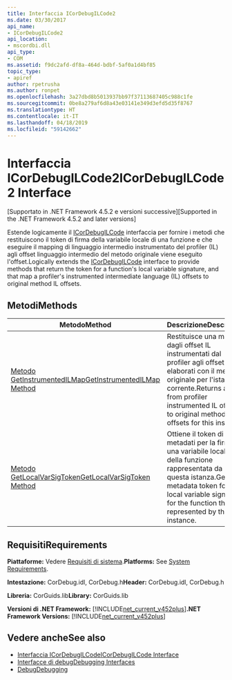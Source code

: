 ```yaml
---
title: Interfaccia ICorDebugILCode2
ms.date: 03/30/2017
api_name:
- ICorDebugILCode2
api_location:
- mscordbi.dll
api_type:
- COM
ms.assetid: f9dc2afd-df8a-464d-bdbf-5af0a1d4bf85
topic_type:
- apiref
author: rpetrusha
ms.author: ronpet
ms.openlocfilehash: 3a27dbd8b5013937bb97f37113687405c988c1fe
ms.sourcegitcommit: 0be8a279af6d8a43e03141e349d3efd5d35f8767
ms.translationtype: HT
ms.contentlocale: it-IT
ms.lasthandoff: 04/18/2019
ms.locfileid: "59142662"
---
```

# <a name="icordebugilcode2-interface"></a><span data-ttu-id="a4ec3-102">Interfaccia ICorDebugILCode2</span><span class="sxs-lookup"><span data-stu-id="a4ec3-102">ICorDebugILCode2 Interface</span></span>
<span data-ttu-id="a4ec3-103">[Supportato in .NET Framework 4.5.2 e versioni successive]</span><span class="sxs-lookup"><span data-stu-id="a4ec3-103">[Supported in the .NET Framework 4.5.2 and later versions]</span></span>  
  
 <span data-ttu-id="a4ec3-104">Estende logicamente il [ICorDebugILCode](../../../../docs/framework/unmanaged-api/debugging/icordebugilcode-interface.md) interfaccia per fornire i metodi che restituiscono il token di firma della variabile locale di una funzione e che eseguire il mapping di linguaggio intermedio instrumentato del profiler (IL) agli offset linguaggio intermedio del metodo originale viene eseguito l'offset.</span><span class="sxs-lookup"><span data-stu-id="a4ec3-104">Logically extends the [ICorDebugILCode](../../../../docs/framework/unmanaged-api/debugging/icordebugilcode-interface.md) interface to provide methods that return the token for a function's local variable signature, and that map a profiler's instrumented intermediate language (IL) offsets to original method IL offsets.</span></span>  
  
## <a name="methods"></a><span data-ttu-id="a4ec3-105">Metodi</span><span class="sxs-lookup"><span data-stu-id="a4ec3-105">Methods</span></span>  
  
|<span data-ttu-id="a4ec3-106">Metodo</span><span class="sxs-lookup"><span data-stu-id="a4ec3-106">Method</span></span>|<span data-ttu-id="a4ec3-107">Descrizione</span><span class="sxs-lookup"><span data-stu-id="a4ec3-107">Description</span></span>|  
|------------|-----------------|  
|[<span data-ttu-id="a4ec3-108">Metodo GetInstrumentedILMap</span><span class="sxs-lookup"><span data-stu-id="a4ec3-108">GetInstrumentedILMap Method</span></span>](../../../../docs/framework/unmanaged-api/debugging/icordebugilcode2-getinstrumentedilmap-method.md)|<span data-ttu-id="a4ec3-109">Restituisce una mappa dagli offset IL instrumentati dal profiler agli offset IL elaborati con il metodo originale per l'istanza corrente.</span><span class="sxs-lookup"><span data-stu-id="a4ec3-109">Returns a map from profiler instrumented IL offsets to original method IL offsets for this instance.</span></span>|  
|[<span data-ttu-id="a4ec3-110">Metodo GetLocalVarSigToken</span><span class="sxs-lookup"><span data-stu-id="a4ec3-110">GetLocalVarSigToken Method</span></span>](../../../../docs/framework/unmanaged-api/debugging/icordebugilcode2-getlocalvarsigtoken-method.md)|<span data-ttu-id="a4ec3-111">Ottiene il token di metadati per la firma di una variabile locale della funzione rappresentata da questa istanza.</span><span class="sxs-lookup"><span data-stu-id="a4ec3-111">Gets the metadata token for the local variable signature for the function that is represented by this instance.</span></span>|  
  
## <a name="requirements"></a><span data-ttu-id="a4ec3-112">Requisiti</span><span class="sxs-lookup"><span data-stu-id="a4ec3-112">Requirements</span></span>  
 <span data-ttu-id="a4ec3-113">**Piattaforme:** Vedere [Requisiti di sistema](../../../../docs/framework/get-started/system-requirements.md).</span><span class="sxs-lookup"><span data-stu-id="a4ec3-113">**Platforms:** See [System Requirements](../../../../docs/framework/get-started/system-requirements.md).</span></span>  
  
 <span data-ttu-id="a4ec3-114">**Intestazione:** CorDebug.idl, CorDebug.h</span><span class="sxs-lookup"><span data-stu-id="a4ec3-114">**Header:** CorDebug.idl, CorDebug.h</span></span>  
  
 <span data-ttu-id="a4ec3-115">**Libreria:** CorGuids.lib</span><span class="sxs-lookup"><span data-stu-id="a4ec3-115">**Library:** CorGuids.lib</span></span>  
  
 <span data-ttu-id="a4ec3-116">**Versioni di .NET Framework:** [!INCLUDE[net_current_v452plus](../../../../includes/net-current-v452plus-md.md)]</span><span class="sxs-lookup"><span data-stu-id="a4ec3-116">**.NET Framework Versions:** [!INCLUDE[net_current_v452plus](../../../../includes/net-current-v452plus-md.md)]</span></span>  
  
## <a name="see-also"></a><span data-ttu-id="a4ec3-117">Vedere anche</span><span class="sxs-lookup"><span data-stu-id="a4ec3-117">See also</span></span>

- [<span data-ttu-id="a4ec3-118">Interfaccia ICorDebugILCode</span><span class="sxs-lookup"><span data-stu-id="a4ec3-118">ICorDebugILCode Interface</span></span>](../../../../docs/framework/unmanaged-api/debugging/icordebugilcode-interface.md)
- [<span data-ttu-id="a4ec3-119">Interfacce di debug</span><span class="sxs-lookup"><span data-stu-id="a4ec3-119">Debugging Interfaces</span></span>](../../../../docs/framework/unmanaged-api/debugging/debugging-interfaces.md)
- [<span data-ttu-id="a4ec3-120">Debug</span><span class="sxs-lookup"><span data-stu-id="a4ec3-120">Debugging</span></span>](../../../../docs/framework/unmanaged-api/debugging/index.md)
